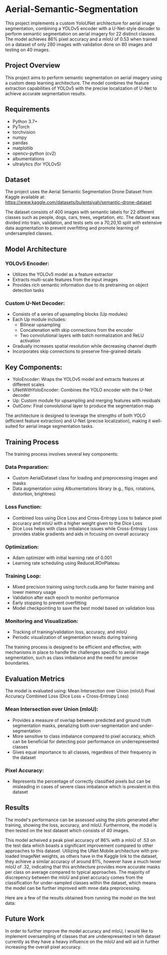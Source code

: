# Aerial-Semantic-Segmentation

This project implements a custom YoloUNet architecture for aerial image segmentation, combining a YOLOv5 encoder with a U-Net-style decoder to perform semantic segmentation on aerial imagery for 22 distinct classes. The model achieves 86% pixel accuracy and a mIoU of 0.53 when trained on a dataset of only 280 images with validation done on 80 images and testing on 40 images.

## Project Overview

This project aims to perform semantic segmentation on aerial imagery using a custom deep learning architecture. The model combines the feature extraction capabilities of YOLOv5 with the precise localization of U-Net to achieve accurate segmentation results.

## Requirements

- Python 3.7+
- PyTorch
- torchvision
- numpy
- pandas
- matplotlib
- opencv-python (cv2)
- albumentations
- ultralytics (for YOLOv5)

## Dataset
The project uses the Aerial Semantic Segmentation Drone Dataset from Kaggle available at:
https://www.kaggle.com/datasets/bulentsiyah/semantic-drone-dataset

The dataset consists of 400 images with semantic labels for 22 different classes such as people, dogs, cars, trees, vegetation, etc.
The dataset was divided into train, validation, and tests sets on a 70,20,10 split with extensive data augmentation to prevent overfitting and promote learning of undersampled classes.


## Model Architecture
### YOLOv5 Encoder:
- Utilizes the YOLOv5 model as a feature extractor
- Extracts multi-scale features from the input images
- Provides rich semantic information due to its pretraining on object detection tasks

### Custom U-Net Decoder:
- Consists of a series of upsampling blocks (Up modules)
- Each Up module includes:
    - Bilinear upsampling
    - Concatenation with skip connections from the encoder
    - Two convolutional layers with batch normalization and ReLU activation
- Gradually increases spatial resolution while decreasing channel depth
- Incorporates skip connections to preserve fine-grained details

## Key Components:
- YoloEncoder: Wraps the YOLOv5 model and extracts features at different scales
- UNetWithYoloEncoder: Combines the YOLO encoder with the U-Net decoder
- Up: Custom module for upsampling and merging features with residuals
- OutConv: Final convolutional layer to produce the segmentation map

The architecture is designed to leverage the strengths of both YOLO (efficient feature extraction) and U-Net (precise localization), making it well-suited for aerial image segmentation tasks.

## Training Process
The training process involves several key components:

### Data Preparation:
- Custom AerialDataset class for loading and preprocessing images and masks
- Data augmentation using Albumentations library (e.g., flips, rotations, distortion, brightnes)

### Loss Function:
- Combined loss using Dice Loss and Cross-Entropy Loss to balance pixel accuracy and mIoU with a higher weight given to the Dice Loss 
- Dice Loss helps with class imbalance issues while Cross-Entropy Loss provides stable gradients and aids in focusing on overall accuracy

### Optimization:
- Adam optimizer with initial learning rate of 0.001
- Learning rate scheduling using ReduceLROnPlateau

### Training Loop:
- Mixed precision training using torch.cuda.amp for faster training and lower memory usage
- Validation after each epoch to monitor performance
- Early stopping to prevent overfitting
- Model checkpointing to save the best model based on validation loss

### Monitoring and Visualization:
- Tracking of training/validation loss, accuracy, and mIoU
- Periodic visualization of segmentation results during training

The training process is designed to be efficient and effective, with mechanisms in place to handle the challenges specific to aerial image segmentation, such as class imbalance and the need for precise boundaries.

## Evaluation Metrics
The model is evaluated using:
    Mean Intersection over Union (mIoU)
    Pixel Accuracy
    Combined Loss (Dice Loss + Cross-Entropy Loss)

### Mean Intersection over Union (mIoU):
- Provides a measure of overlap between predicted and ground truth segmentation masks, penalizing both over-segmentation and under-segmentation
- More sensitive to class imbalance compared to pixel accuracy, which can be beneficial for detecting poor performance on underrepresented classes
- Gives equal importance to all classes, regardless of their frequency in the dataset

### Pixel Accuracy:
- Represents the percentage of correctly classified pixels but can be misleading in cases of severe class imbalance which is prevalent in this dataset   
    
## Results
The model's performance can be assessed using the plots generated after training, showing the loss, accuracy, and mIoU. Furthermore, the model is then tested on the test dataset which consists of 40 images.

This model acheived a peak pixel accuracy of 86% with a mIoU of .53 on the test data which boasts a significant improvement compared to other approaches to this dataset. Utilizing the UNet Mobile architecture with pre-loaded ImageNet weights, as others have in the Kaggle link to the dataset, they achieve a similar accuracy of around 81%, however have a much lwoer mIoU of .32, indicating that this architecture provides more accurate masks per class on average compared to typical approaches. The majority of discrepency between the mIoU and pixel accuracy comes from the classification for under-sampled classes within the dataset, which means the model can be further improved with mroe data preprocessing.

Here are a few of the results obtained from running the model on the test data:


## Future Work
In order to further improve the model accuracy and mIoU, I would like to implement oversampling of classes that are underepresented in teh dataset currently as they have a heavy influence on the mIoU and will aid in further increasing the overall pixel accuracy.
